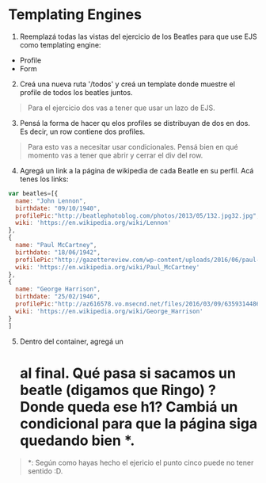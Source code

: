 # Templating Engines

1. Reemplazá todas las vistas del ejercicio de los Beatles para que use EJS como templating engine:

* Profile
* Form

2. Creá una nueva ruta '/todos' y creá un template donde muestre el profile de todos los beatles juntos.

> Para el ejercicio dos vas a tener que usar un lazo de EJS.

3. Pensá la forma de hacer qu elos profiles se distribuyan de dos en dos. Es decir, un row contiene dos profiles.

> Para esto vas a necesitar usar condicionales. Pensá bien en qué momento vas a tener que abrir y cerrar el div del row.

4. Agregá un link a la página de wikipedia de cada Beatle en su perfil. Acá tenes los links:

```javascript
var beatles=[{
  name: "John Lennon",
  birthdate: "09/10/1940",
  profilePic:"http://beatlephotoblog.com/photos/2013/05/132.jpg32.jpg",
  wiki: 'https://en.wikipedia.org/wiki/Lennon'
},
{
  name: "Paul McCartney",
  birthdate: "18/06/1942",
  profilePic:"http://gazettereview.com/wp-content/uploads/2016/06/paul-mccartney.jpg",
  wiki: 'https://en.wikipedia.org/wiki/Paul_McCartney'
},
{
  name: "George Harrison",
  birthdate: "25/02/1946",
  profilePic:"http://az616578.vo.msecnd.net/files/2016/03/09/635931448636931925-692833716_george-harrison-living-in-the-material-world-george-harrison-photo-credit-credit-robert-whitaker-c-apple-corps-ltd-courtesy-of-hbo.jpg",
  wiki: 'https://en.wikipedia.org/wiki/George_Harrison'
}
]
```

5. Dentro del container, agregá un <h1> al final. Qué pasa si sacamos un beatle (digamos que Ringo) ? Donde queda ese h1? Cambiá un condicional para que la página siga quedando bien *.

> *: Según como hayas hecho el ejericio el punto cinco puede no tener sentido :D.